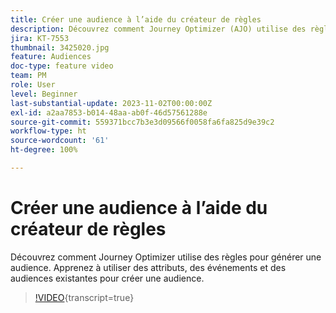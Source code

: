 ```yaml
---
title: Créer une audience à l’aide du créateur de règles
description: Découvrez comment Journey Optimizer (AJO) utilise des règles pour générer une audience. Apprenez à utiliser des attributs, des événements et des audiences existantes pour créer une audience.
jira: KT-7553
thumbnail: 3425020.jpg
feature: Audiences
doc-type: feature video
team: PM
role: User
level: Beginner
last-substantial-update: 2023-11-02T00:00:00Z
exl-id: a2aa7853-b014-48aa-ab0f-46d57561288e
source-git-commit: 559371bcc7b3e3d09566f0058fa6fa825d9e39c2
workflow-type: ht
source-wordcount: '61'
ht-degree: 100%

---
```


# Créer une audience à l’aide du créateur de règles

Découvrez comment Journey Optimizer utilise des règles pour générer une audience. Apprenez à utiliser des attributs, des événements et des audiences existantes pour créer une audience.

>[!VIDEO](https://video.tv.adobe.com/v/3425020?quality=12&learn=on){transcript=true}
